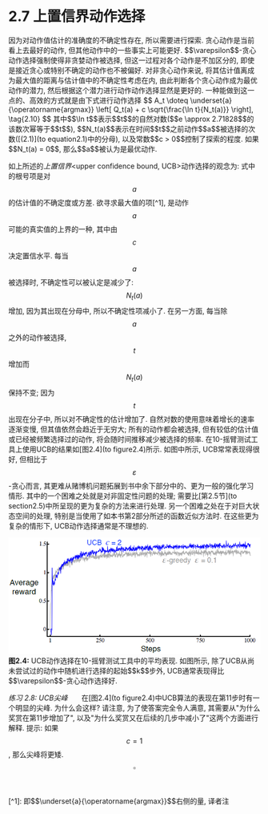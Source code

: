 # 2.7 上置信界动作选择

<link href="../../../css/style.css" rel="stylesheet"></link>
因为对动作值估计的准确度的不确定性存在, 所以需要进行探索. 贪心动作是当前看上去最好的动作, 但其他动作中的一些事实上可能更好. $$\varepsilon$$-贪心动作选择强制使得非贪婪动作被选择, 但这一过程对各个动作是不加区分的, 即使是接近贪心或特别不确定的动作也不被偏好. 对非贪心动作来说, 将其估计值离成为最大值的距离与估计值中的不确定性考虑在内, 由此判断各个贪心动作成为最优动作的潜力, 然后根据这个潜力进行动作动作选择显然是更好的. 一种能做到这一点的、高效的方式就是由下式进行动作选择
$$
A_t \doteq \underset{a}{\operatorname{argmax}} \left[ Q_t(a) + c \sqrt{\frac{\ln t}{N_t(a)}} \right],
\tag{2.10}
$$
其中$$\ln t$$表示$$t$$的自然对数($$e \approx 2.71828$$的该数次幂等于$$t$$), $$N_t(a)$$表示在时间$$t$$之前动作$$a$$被选择的次数([(2.1)](to equation2.1)中的分母), 以及常数$$c > 0$$控制了探索的程度. 如果$$N_t(a) = 0$$, 那么$$a$$被认为是最优动作.

如上所述的*上置信界*&lt;upper confidence bound, UCB&gt;动作选择的观念为: 式中的根号项是对$$a$$的估计值的不确定度或方差. 欲寻求最大值的项[^1], 是动作$$a$$可能的真实值的上界的一种, 其中由$$c$$决定置信水平. 每当$$a$$被选择时, 不确定性可以被认定是减少了: $$N_t(a)$$增加, 因为其出现在分母中, 所以不确定性项减小了. 在另一方面, 每当除$$a$$之外的动作被选择, $$t$$增加而$$N_t(a)$$保持不变; 因为$$t$$出现在分子中, 所以对不确定性的估计增加了. 自然对数的使用意味着增长的速率逐渐变慢, 但其值依然会趋近于无穷大; 所有的动作都会被选择, 但有较低的估计值或已经被频繁选择过的动作, 将会随时间推移减少被选择的频率. 在10-摇臂测试工具上使用UCB的结果如[图2.4](to figure2.4)所示. 如图中所示, UCB常常表现得很好, 但相比于$$\varepsilon$$-贪心而言, 其更难从赌博机问题拓展到书中余下部分中的、更为一般的强化学习情形. 其中的一个困难之处就是对非固定性问题的处理; 需要比[第2.5节](to section2.5)中所呈现的更为复杂的方法来进行处理. 另一个困难之处在于对巨大状态空间的处理, 特别是当使用了如本书第2部分所述的函数近似方法时. 在这些更为复杂的情形下, UCB动作选择通常是不理想的. 

<img class="figure" id="figure2-4" src="../../../img/c2/s2-7/figure2-4.png" />

<span class="figure_note">
<b>图2.4:</b>
UCB动作选择在10-摇臂测试工具中的平均表现. 如图所示, 除了UCB从尚未尝试过的动作中随机进行选择的起始$$k$$步外, UCB通常表现得比$$\varepsilon$$-贪心动作选择好.
</span>

*练习 2.8: UCB尖峰*&nbsp; &nbsp; &nbsp; &nbsp;在[图2.4](to figure2.4)中UCB算法的表现在第11步时有一个明显的尖峰. 为什么会这样? 请注意, 为了使答案完全令人满意, 其需要从"为什么奖赏在第11步增加了", 以及"为什么奖赏又在后续的几步中减小了"这两个方面进行解释. 提示: 如果$$c = 1$$, 那么尖峰将更矮. <span class="float_right">$$\square$$</span>

<br />
<br />
[^1]: 即$$\underset{a}{\operatorname{argmax}}$$右侧的量, 译者注